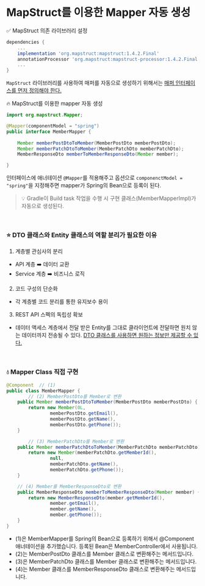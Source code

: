 # MapStruct를 이용한 Mapper 자동 생성

✅ MapStruct 의존 라이브러리 설정
```gradle
dependencies {
    ...
    implementation 'org.mapstruct:mapstruct:1.4.2.Final'
	annotationProcessor 'org.mapstruct:mapstruct-processor:1.4.2.Final'
    ...
}
```

`MapStruct` 라이브러리를 사용하여 매퍼를 자동으로 생성하기 위해서는 <u>매퍼 인터페이스를 먼저 정의해야 한다.</u>

🔥 MapStruct를 이용한 mapper 자동 생성
```Java
import org.mapstruct.Mapper;

@Mapper(componentModel = "spring")
public interface MemberMapper {
    
    Member memberPostDtoToMember(MemberPostDto memberPostDto);
    Member memberPatchDtoToMember(MemberPatchDto memberPatchDto);
    MemberResponseDto memberToMemberResponseDto(Member member);

}
```

인터페이스에 애너테이션 `@Mapper`를 적용해주고 옵션으로 `componenctModel = "spring"`을 지정해주면 mapper가 Spring의 Bean으로 등록이 된다.

> 💡 Gradle이 Build task 작업을 수행 시 구현 클래스(MemberMapperImpl)가 자동으로 생성된다.

<br>

### ⭐️ DTO 클래스와 Entity 클래스의 역할 분리가 필요한 이유

1. 계층별 관심사의 분리
- API 계층 ➡️ 데이터 교환
- Service 계층 ➡️ 비즈니스 로직

2. 코드 구성의 단순화
- 각 계층별 코드 분리를 통한 유지보수 용이
  
3. REST API 스펙의 독립성 확보
- 데이터 액세스 계층에서 전달 받은 Entity를 그대로 클라이언트에 전달하면 원치 않는 데이터까지 전송될 수 있다. <u>DTO 클래스를 사용하면 원하는 정보만 제공할 수 있다.</u>

<br>

### 💧 Mapper Class 직접 구현

```java
@Component  // (1)
public class MemberMapper {
		// (2) MemberPostDto를 Member로 변환
    public Member memberPostDtoToMember(MemberPostDto memberPostDto) {
        return new Member(0L,
                memberPostDto.getEmail(), 
                memberPostDto.getName(), 
                memberPostDto.getPhone());
    }

		// (3) MemberPatchDto를 Member로 변환
    public Member memberPatchDtoToMember(MemberPatchDto memberPatchDto) {
        return new Member(memberPatchDto.getMemberId(),
                null, 
                memberPatchDto.getName(), 
                memberPatchDto.getPhone());
    }

    // (4) Member를 MemberResponseDto로 변환
    public MemberResponseDto memberToMemberResponseDto(Member member) {
        return new MemberResponseDto(member.getMemberId(),
                member.getEmail(), 
                member.getName(), 
                member.getPhone());
    }
}
```

- (1)은 MemberMapper를 Spring의 Bean으로 등록하기 위해서 @Component 애너테이션을 추가했습니다. 등록된 Bean은 MemberController에서 사용됩니다.
- (2)는 MemberPostDto 클래스를 Member 클래스로 변환해주는 메서드입니다.
- (3)은 MemberPatchDto 클래스를 Member 클래스로 변환해주는 메서드입니다.
- (4)는 Member 클래스를 MemberResponseDto 클래스로 변환해주는 메서드입니다.